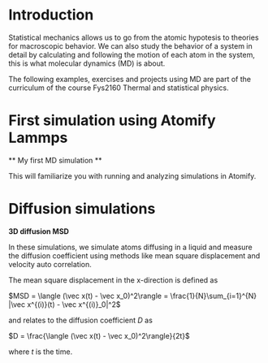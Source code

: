 # Introduction

Statistical mechanics allows us to go from the atomic hypotesis to theories for macroscopic behavior. We can also study the behavior of a system in detail by calculating and following the motion of each atom in the system, this is what molecular dynamics (MD) is about.

The following examples, exercises and projects using MD are part of the curriculum of the course Fys2160 Thermal and statistical physics.

# First simulation using Atomify Lammps

** My first MD simulation **

This will familiarize you with running and analyzing simulations in Atomify.

# Diffusion simulations

**3D diffusion MSD**

In these simulations, we simulate atoms diffusing in a liquid and measure the diffusion coefficient using methods like mean square displacement and velocity auto correlation.

The mean square displacement in the x-direction is defined as 

$MSD = \langle (\vec x(t) - \vec x_0)^2\rangle  = \frac{1}{N}\sum_{i=1}^{N} |\vec x^{(i)}(t) - \vec x^{(i)}_0|^2$

and relates to the diffusion coefficient $D$ as

$D = \frac{\langle (\vec x(t) - \vec x_0)^2\rangle}{2t}$

where $t$ is the time.